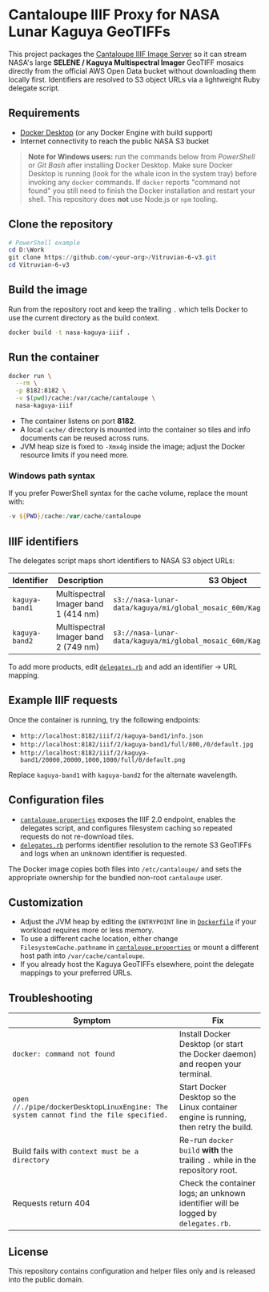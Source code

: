 # Cantaloupe IIIF Proxy for NASA Lunar Kaguya GeoTIFFs

This project packages the [Cantaloupe IIIF Image Server](https://cantaloupe-project.github.io/) so it can stream
NASA's large **SELENE / Kaguya Multispectral Imager** GeoTIFF mosaics directly from the official AWS Open Data
bucket without downloading them locally first. Identifiers are resolved to S3 object URLs via a lightweight Ruby
delegate script.

## Requirements

- [Docker Desktop](https://www.docker.com/products/docker-desktop/) (or any Docker Engine with build support)
- Internet connectivity to reach the public NASA S3 bucket

> **Note for Windows users:** run the commands below from *PowerShell* or *Git Bash* after installing Docker
> Desktop. Make sure Docker Desktop is running (look for the whale icon in the system tray) before invoking any
> `docker` commands. If `docker` reports "command not found" you still need to finish the Docker installation and
> restart your shell. This repository does **not** use Node.js or `npm` tooling.

## Clone the repository

```powershell
# PowerShell example
cd D:\Work
git clone https://github.com/<your-org>/Vitruvian-6-v3.git
cd Vitruvian-6-v3
```

## Build the image

Run from the repository root and keep the trailing `.` which tells Docker to use the current directory as the
build context.

```bash
docker build -t nasa-kaguya-iiif .
```

## Run the container

```bash
docker run \
  --rm \
  -p 8182:8182 \
  -v $(pwd)/cache:/var/cache/cantaloupe \
  nasa-kaguya-iiif
```

- The container listens on port **8182**.
- A local `cache/` directory is mounted into the container so tiles and info documents can be reused across runs.
- JVM heap size is fixed to `-Xmx4g` inside the image; adjust the Docker resource limits if you need more.

### Windows path syntax

If you prefer PowerShell syntax for the cache volume, replace the mount with:

```powershell
-v ${PWD}/cache:/var/cache/cantaloupe
```

## IIIF identifiers

The delegates script maps short identifiers to NASA S3 object URLs:

| Identifier      | Description                             | S3 Object |
| --------------- | --------------------------------------- | --------- |
| `kaguya-band1`  | Multispectral Imager band 1 (414 nm)    | `s3://nasa-lunar-data/kaguya/mi/global_mosaic_60m/Kaguya_MI_Band1_60m.tif` |
| `kaguya-band2`  | Multispectral Imager band 2 (749 nm)    | `s3://nasa-lunar-data/kaguya/mi/global_mosaic_60m/Kaguya_MI_Band2_60m.tif` |

To add more products, edit [`delegates.rb`](delegates.rb) and add an identifier → URL mapping.

## Example IIIF requests

Once the container is running, try the following endpoints:

- `http://localhost:8182/iiif/2/kaguya-band1/info.json`
- `http://localhost:8182/iiif/2/kaguya-band1/full/800,/0/default.jpg`
- `http://localhost:8182/iiif/2/kaguya-band1/20000,20000,1000,1000/full/0/default.png`

Replace `kaguya-band1` with `kaguya-band2` for the alternate wavelength.

## Configuration files

- [`cantaloupe.properties`](cantaloupe.properties) exposes the IIIF 2.0 endpoint, enables the delegates script,
  and configures filesystem caching so repeated requests do not re-download tiles.
- [`delegates.rb`](delegates.rb) performs identifier resolution to the remote S3 GeoTIFFs and logs when an unknown
  identifier is requested.

The Docker image copies both files into `/etc/cantaloupe/` and sets the appropriate ownership for the bundled
non-root `cantaloupe` user.

## Customization

- Adjust the JVM heap by editing the `ENTRYPOINT` line in [`Dockerfile`](Dockerfile) if your workload requires more
  or less memory.
- To use a different cache location, either change `FilesystemCache.pathname` in
  [`cantaloupe.properties`](cantaloupe.properties) or mount a different host path into `/var/cache/cantaloupe`.
- If you already host the Kaguya GeoTIFFs elsewhere, point the delegate mappings to your preferred URLs.

## Troubleshooting

| Symptom | Fix |
| ------- | --- |
| `docker: command not found` | Install Docker Desktop (or start the Docker daemon) and reopen your terminal. |
| `open //./pipe/dockerDesktopLinuxEngine: The system cannot find the file specified.` | Start Docker Desktop so the Linux container engine is running, then retry the build. |
| Build fails with `context must be a directory` | Re-run `docker build` **with** the trailing `.` while in the repository root. |
| Requests return 404 | Check the container logs; an unknown identifier will be logged by `delegates.rb`. |

## License

This repository contains configuration and helper files only and is released into the public domain.
